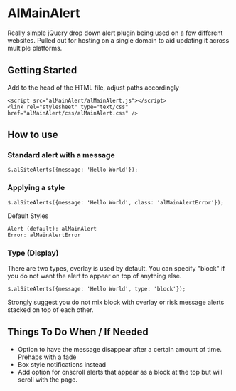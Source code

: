 # AlMainAlert
Really simple jQuery drop down alert plugin being used on a few different websites. Pulled out for hosting on a single domain to aid updating it across multiple platforms.

## Getting Started

Add to the head of the HTML file, adjust paths accordingly

```
<script src="alMainAlert/alMainAlert.js"></script>
<link rel="stylesheet" type="text/css" href="alMainAlert/css/alMainAlert.css" />
```

## How to use

### Standard alert with a message

```
$.alSiteAlerts({message: 'Hello World'});
```

### Applying a style

```
$.alSiteAlerts({message: 'Hello World', class: 'alMainAlertError'});
```

Default Styles

```
Alert (default): alMainAlert
Error: alMainAlertError
```

### Type (Display)

There are two types, overlay is used by default. You can specify "block" if you do not want the alert to appear on top of anything else.

```
$.alSiteAlerts({message: 'Hello World', type: 'block'});
```

Strongly suggest you do not mix block with overlay or risk message alerts stacked on top of each other.

## Things To Do When / If Needed

* Option to have the message disappear after a certain amount of time. Prehaps with a fade
* Box style notifications instead
* Add option for onscroll alerts that appear as a block at the top but will scroll with the page.